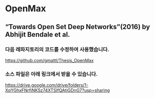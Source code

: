 # OpenMax

## “Towards Open Set Deep Networks”(2016) by Abhijit Bendale et al.

### 다음 레파지토리의 코드를 수정하여 사용했습니다. 
https://github.com/gmattl/Thesis_OpenMax

### 소스 파일은 아래 링크에서 받을 수 있습니다.
https://drive.google.com/drive/folders/1-XqYGhxFNrfjNK5z74XTSIfQAtjGDnG7?usp=sharing
